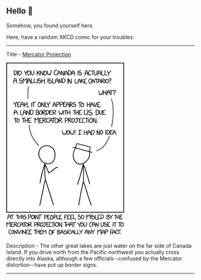 ## Hello 👀

Somehow, you found yourself here.

Here, have a random XKCD comic for your troubles:

-----------------------------------

Title - [Mercator Projection](https://xkcd.com/2082)

![Mercator Projection](./random_comic.png)

Description - The other great lakes are just water on the far side of Canada Island. If you drive north from the Pacific northwest you actually cross directly into Alaska, although a few officials--confused by the Mercator distortion--have put up border signs.

-----------------------------------